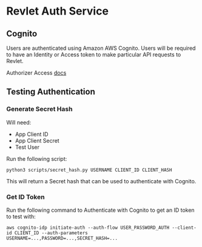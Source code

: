 # Revlet Auth Service

## Cognito
Users are authenticated using Amazon AWS Cognito. Users will be required to have an Identity or Access token to make particular API requests to Revlet. 

Authorizer Access [docs](https://docs.aws.amazon.com/apigateway/latest/developerguide/apigateway-integrate-with-cognito.html)


## Testing Authentication

### Generate Secret Hash
Will need:

- App Client ID
- App Client Secret
- Test User

Run the following script:

```
python3 scripts/secret_hash.py USERNAME CLIENT_ID CLIENT_HASH
```

This will return a Secret hash that can be used to authenticate with Cognito.


### Get ID Token
Run the following command to Authenticate with Cognito to get an ID token to test with:

```
aws cognito-idp initiate-auth --auth-flow USER_PASSWORD_AUTH --client-id CLIENT_ID --auth-parameters USERNAME=...,PASSWORD=...,SECRET_HASH=...
```
